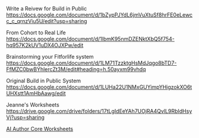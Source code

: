 
Write a Reivew for Build in Public
https://docs.google.com/document/d/1bZypPJYdL6jmVuXtuSf8hrFE0eLewcc_c_qrnzViu5U/edit?usp=sharing

From Cohort to Real Life
https://docs.google.com/document/d/1lbmK95nmDZENktXbQ5f754-hq957K2kUV1uDX4OJXPw/edit

Brainstorming your Fitforlife system
https://docs.google.com/document/d/1LM71TzzktgHsMdJqgo8bTD7-FfMZC0bwBYhlercZt3M/edit#heading=h.50ayxm99vhdq

Original Build in Public System
https://docs.google.com/document/d/1LUHa22U1NMxGUYimpYHigzokXO6tUHXstt1AmHbAawg/edit

Jeanne's Worksheets
https://drive.google.com/drive/folders/17tLgIdEeYAh7UOjRA4QvlL9RbIdHsyVj?usp=sharing

[AI Author Core Worksheets](https://theaiauthor.onepager.app/c/290737207143039497)